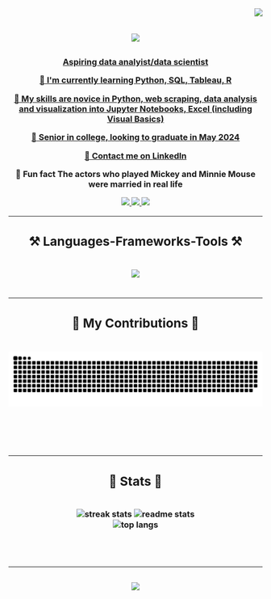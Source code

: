 <img align="right" src="https://visitor-badge?page_id=nguyenlisa1234.nguyenlisa1234" />

<h1 align="center">
  <a href="https://git.io/typing-svg">
    <img src="https://readme-typing-svg.herokuapp.com/?font=Righteous&size=35&center=true&vCenter=true&width=500&height=70&duration=4000&lines=👁️+Hi+There!+👁️;+🦖+I'm+Lisa+Nguyen+🦖;" />
</h1>

<h3 align="center">Aspiring data analyist/data scientist

<br/>

<div align="center">

🐙 I'm currently learning **Python, SQL, Tableau, R**

🐇 My skills are **novice in Python, web scraping, data analysis and visualization into Jupyter Notebooks, Excel (including Visual Basics)**

🐣 Senior in college, looking to **graduate in May 2024**

🦉 Contact me on **[LinkedIn](www.linkedin.com/in/lisa-thanh-nguyen)**

🐌 Fun fact **The actors who played Mickey and Minnie Mouse were married in real life**

<div align="center">
  <a href="mailto:nguyenlisa122818@gmail.com">
    <img src="https://img.shields.io/badge/Gmail-333333?style=for-the-badge&logo=gmail&logo=gmail&logoColor=red" target="_blank" />
  </a>
  <a href="https://linkedin.com/in/lisa-thanh-nguyen" target="_blank">
    <img src="https://img.shields.io/badge/LinkedIn-0077B5?style=for-the-badge&logo=linkedin&logoColor=white" target="_blank" />
  </a>
  <a href="https://nguyenlisa1234.github.io" target="_blank">
    <img src="https://img.shields.io/badge/Portfolio-FF5722?style=for-the-badge&logo=todoist&logoColor=white" target="_blank" /> <!--
sqlite, safari, google-chrome are other good icon options -->
  </a>
</div>

 <hr/>
 
<h2 align="center">⚒️ Languages-Frameworks-Tools ⚒️</h2>
<br/>
<div align="center">
  <a href="https://skillicons.dev">
    <img src="https://skillicons.dev/icons?i=html,css,vscode,python,javascript,mysql,r" /><br>
  </a>
</div>

<br/>
<hr/>

<div align="center">
  <h2>🐍 My Contributions 🐍</h2>
  <br>
  <img alt="snake eating my contributions" src="https://raw.githubusercontent.com/nguyenlisa1234/nguyenlisa1234/output/github-contribution-grid-snake.svg" />
  
  <br/><br/><br/>
</div>

<hr/>

<h2 align="center">🐢 Stats 🐢</h2>
<br>
<div align="center">
  <img width=390 src="https://streak-stats.demolab.com/?user=nguyenlisa1234&count_private=true&theme=react&border_radius=10" alt="streak stats"/>
  <img width=390 src="https://github-readme-stats.vercel.app/api?username=nguyenlisa1234&show_icons=true&theme=react&rank_icon=github&border_radius=10" alt="readme stats" />
  <br/>
  <img width=325 align="center" src="https://github-readme-stats.vercel.app/api/top-langs/?username=nguyenlisa1234&hide=HTML&langs_count=8&layout=compact&theme=react&border_radius=10&size_weight=0.5&count_weight=0.5&exclude_repo=github-readme-stats" alt="top langs" />
</div>

<br/><br/>
<hr/>

<h3 align="center">
    <img src="https://readme-typing-svg.herokuapp.com/?font=Righteous&size=25&center=true&vCenter=true&width=500&height=70&duration=4000&lines=Thanks+for+visiting!+☃️;+Shoot+me+a+message+on+Linkedin!;I'm+always+down+to+collab+:)">
</h3>

<br/>
